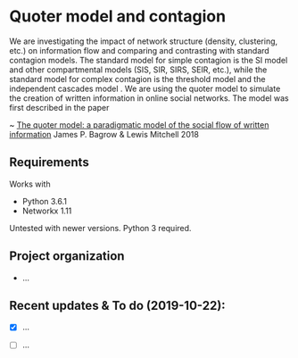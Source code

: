 # Quoter model and contagion

We are investigating the impact of network structure (density, clustering, etc.) on information flow and comparing and contrasting with standard contagion models. The standard model for simple contagion is the SI model and other compartmental models (SIS, SIR, SIRS, SEIR, etc.), while the standard model for complex contagion is the threshold model and the independent cascades model . We are using the quoter model to simulate the creation of written information in online social networks. The model was first described in the paper

~ [The quoter model: a paradigmatic model of the social flow of written information](https://bagrow.com/pdf/quoter-model-bagrow-2018.pdf)
James P. Bagrow & Lewis Mitchell 2018  

## Requirements

Works with
+ Python 3.6.1
+ Networkx 1.11

Untested with newer versions. Python 3 required.

## Project organization
+ ...

## Recent updates & To do (2019-10-22):
+ [x] ...
+ [ ] ...


